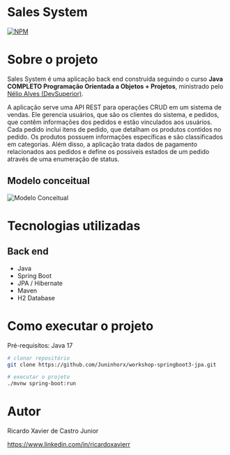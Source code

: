 # Sales System
[![NPM](https://img.shields.io/npm/l/react)](https://github.com/Juninhorx/workshop-springboot3-jpa/blob/main/LICENSE) 

# Sobre o projeto

Sales System é uma aplicação back end construída seguindo o curso **Java COMPLETO Programação Orientada a Objetos + Projetos**, ministrado pelo [Nélio Alves (DevSuperior)](https://devsuperior.com.br "Site da DevSuperior").

A aplicação serve uma API REST para operações CRUD em um sistema de vendas. Ele gerencia usuários, que são os clientes do sistema, e pedidos, que contêm informações dos pedidos e estão vinculados aos usuários. Cada pedido inclui itens de pedido, que detalham os produtos contidos no pedido. Os produtos possuem informações específicas e são classificados em categorias. Além disso, a aplicação trata dados de pagamento relacionados aos pedidos e define os possíveis estados de um pedido através de uma enumeração de status.

## Modelo conceitual
![Modelo Conceitual](https://github.com/Juninhorx/repo-assets/blob/main/sales-system-backend/modelo-dominio-sales-system.png)

# Tecnologias utilizadas
## Back end
- Java
- Spring Boot
- JPA / Hibernate
- Maven
- H2 Database

# Como executar o projeto

Pré-requisitos: Java 17

```bash
# clonar repositório
git clone https://github.com/Juninhorx/workshop-springboot3-jpa.git

# executar o projeto
./mvnw spring-boot:run
```
# Autor

Ricardo Xavier de Castro Junior

https://www.linkedin.com/in/ricardoxavierr
